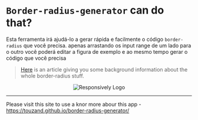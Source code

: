 # `Border-radius-generator` can do that?

Esta ferramenta irá ajudá-lo a gerar rápida e facilmente o código `border-radius` que você precisa. apenas arrastando os input range de um lado para o outro você poderá editar a figura de exemplo e ao mesmo tempo gerar o código que você precisa

> [Here](https://developer.mozilla.org/en-US/docs/Web/CSS/border-radius) is an article giving you some background information about the whole border-radius stuff.

<div align="center">
  <img src="http://imgfz.com/i/T6heIyJ.png" alt="Responsively Logo">
</div>

<hr/>

Please visit this site to use a knor more abour this app - https://touzand.github.io/border-radius-generator/
